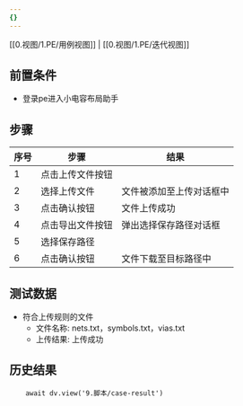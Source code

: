 ```yaml
---
{}
---
```


[[0.视图/1.PE/用例视图]] | [[0.视图/1.PE/迭代视图]]

## 前置条件

- 登录pe进入小电容布局助手

## 步骤

| 序号  | 步骤       | 结果           |
| --- | -------- | ------------ |
| 1   | 点击上传文件按钮 |              |
| 2   | 选择上传文件   | 文件被添加至上传对话框中 |
| 3   | 点击确认按钮   | 文件上传成功       |
| 4   | 点击导出文件按钮 | 弹出选择保存路径对话框  |
| 5   | 选择保存路径   |              |
| 6   | 点击确认按钮   | 文件下载至目标路径中   |

## 测试数据

- 符合上传规则的文件
	- 文件名称: nets.txt，symbols.txt，vias.txt
	- 上传结果: 上传成功

## 历史结果

```dataviewjs
    await dv.view('9.脚本/case-result')
```
